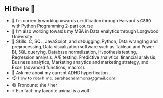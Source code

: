 ## Hi there 👋

- 🔭 I’m currently working towards certification through Harvard's CS50 with Python Programming 2-part course
- 🌱 I’m also working towards my MBA in Data Analytics through Longwood University
- 🌻 Skills: C, SQL, JavaScript, and debugging, Python, Data wrangling and preprocessing, Data visualization software such as Tableau and Power BI, SQL querying, Database normalization, Hypothesis testing, Regression analysis, A/B testing, Predictive analytics, financial analysis, Business analytics, Marketing analytics and marketing strategy, and Excel (advanced functions, macros).
- 💬 Ask me about my current ADHD hyperfixation
- 📫 How to reach me: sarahaehammons@gmail.com
- 😄 Pronouns: she / her
- ⚡ Fun fact: my favorite animal is a wolf
